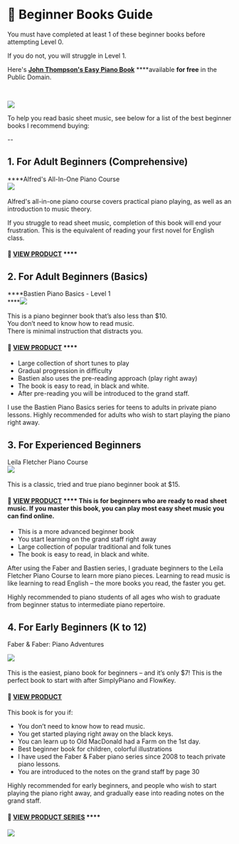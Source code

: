 # 🐤 Beginner Books Guide

You must have completed at least 1 of these beginner books before attempting Level 0.  
  
If you do not, you will struggle in Level 1.  
  
Here's [**John Thompson's Easy Piano Book**](http://bnf.cn.imslp.org/files/imglnks/caimg/a/a2/IMSLP443922-PMLP500461-Thompson-_Easiest_course-_P1_-_b.pdf) ****available **for free** in the Public Domain.﻿

﻿

![](https://i.gyazo.com/301b66c7831684d47ca53088015b36a0.gif)

  
  
  
To help you read basic sheet music, see below for a list of the best beginner books I recommend buying:﻿﻿  
  
--

## **1.** **For Adult Beginners \(Comprehensive\)**

  
****Alfred's All-In-One Piano Course  
﻿![](https://images-na.ssl-images-amazon.com/images/I/51xmaJD-GkL._SX373_BO1,204,203,200_.jpg)﻿  
  
  
Alfred's all-in-one piano course covers practical piano playing, as well as an introduction to music theory.  
  
If you struggle to read sheet music, completion of this book will end your frustration. This is the equivalent of reading your first novel for English class.

#### 🛒 [**VIEW PRODUCT**](https://amzn.to/2NneRXM)   ****

## **2. For Adult Beginners \(Basics\)**

  
****Bastien Piano Basics - Level 1  
****﻿![](https://easypianohacks.com/wp-content/uploads/2020/12/41P9ryUowYL._SX373_BO1204203200_.jpg)﻿  
  
This is a piano beginner book that’s also less than $10.  
You don’t need to know how to read music.  
There is minimal instruction that distracts you.

#### 🛒 [**VIEW PRODUCT**](https://amzn.to/3arutTr) **** 

* Large collection of short tunes to play
* Gradual progression in difficulty
* Bastien also uses the pre-reading approach \(play right away\)
* The book is easy to read, in black and white. 
* After pre-reading you will be introduced to the grand staff.

  
I use the Bastien Piano Basics series for teens to adults in private piano lessons. Highly recommended for adults who wish to start playing the piano right away.  


## **3. For Experienced Beginners**

  
Leila Fletcher Piano Course  
﻿![](https://easypianohacks.com/wp-content/uploads/2020/12/51sr8G2M53L._SY368_BO1204203200_.jpg)﻿  
  
This is a classic, tried and true piano beginner book at $15.  


#### 🛒 [**VIEW PRODUCT**](https://amzn.to/37A858Q) **** This is for beginners who are ready to read sheet music. If you master this book, you can play most easy sheet music you can find online.   

* This is a more advanced beginner book
* You start learning on the grand staff right away
* Large collection of popular traditional and folk tunes
* The book is easy to read, in black and white. 

  
After using the Faber and Bastien series, I graduate beginners to the Leila Fletcher Piano Course to learn more piano pieces. Learning to read music is like learning to read English – the more books you read, the faster you get.   
  
Highly recommended to piano students of all ages who wish to graduate from beginner status to intermediate piano repertoire.

## **4. For Early Beginners \(K to 12\)**

Faber & Faber: Piano Adventures

  
﻿![](https://easypianohacks.com/wp-content/uploads/2020/12/FF1075cover.jpg)﻿  
  
This is the easiest, piano book for beginners – and it’s only $7! This is the perfect book to start with after SimplyPiano and FlowKey.

#### 🛒 [**VIEW PRODUCT**](https://amzn.to/3arutTr)

  
This book is for you if:

* You don’t need to know how to read music.
* You get started playing right away on the black keys.
* You can learn up to Old MacDonald had a Farm on the 1st day.
* Best beginner book for children, colorful illustrations
* I have used the Faber & Faber piano series since 2008 to teach private piano lessons.
* You are introduced to the notes on the grand staff by page 30  

Highly recommended for early beginners, and people who wish to start playing the piano right away, and gradually ease into reading notes on the grand staff.  
  


#### 🛒 [**VIEW PRODUCT SERIES**](https://amzn.to/37xt9wo)  ****﻿﻿ 

![](https://i.gyazo.com/13b062e2739e89b605142b5ae3758327.png)


